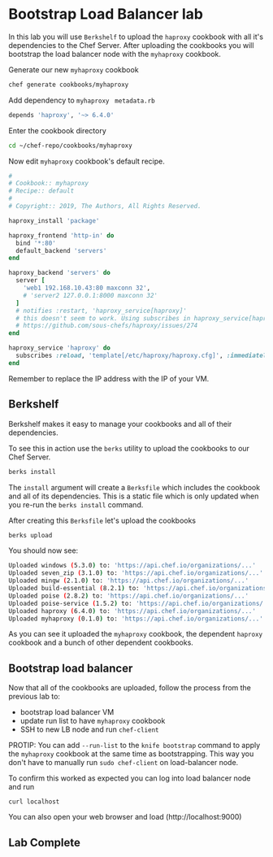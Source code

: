 # Bootstrap Load Balancer lab

In this lab you will use `Berkshelf` to upload the `haproxy` cookbook with all it's dependencies to the Chef Server.   After uploading the cookbooks you will bootstrap the load balancer node with the `myhaproxy` cookbook. 

Generate our new `myhaproxy` cookbook
```bash
chef generate cookbooks/myhaproxy
```

Add dependency to `myhaproxy ` `metadata.rb`
```ruby
depends 'haproxy', '~> 6.4.0'
```

Enter the cookbook directory
```bash
cd ~/chef-repo/cookbooks/myhaproxy
```

Now edit `myhaproxy` cookbook's default recipe. 
```ruby
#
# Cookbook:: myhaproxy
# Recipe:: default
#
# Copyright:: 2019, The Authors, All Rights Reserved.

haproxy_install 'package'

haproxy_frontend 'http-in' do
  bind '*:80'
  default_backend 'servers'
end

haproxy_backend 'servers' do
  server [
    'web1 192.168.10.43:80 maxconn 32',
    # 'server2 127.0.0.1:8000 maxconn 32'
  ]
  # notifies :restart, 'haproxy_service[haproxy]'
  # this doesn't seem to work. Using subscribes in haproxy_service[haproxy] instead per
  # https://github.com/sous-chefs/haproxy/issues/274
end

haproxy_service 'haproxy' do
  subscribes :reload, 'template[/etc/haproxy/haproxy.cfg]', :immediately
end
```

Remember to replace the IP address with the IP of your VM.

## Berkshelf
Berkshelf makes it easy to manage your cookbooks and all of their dependencies. 

To see this in action use the `berks` utility to upload the cookbooks to our Chef Server. 
```bash 
berks install 
```

The `install` argument will create a `Berksfile` which includes the cookbook and all of its dependencies.  This is a static file which is only updated when you re-run the `berks install` command. 

After creating this `Berksfile` let's upload the cookbooks 
```bash
berks upload 
```

You should now see: 
```bash
Uploaded windows (5.3.0) to: 'https://api.chef.io/organizations/...'
Uploaded seven_zip (3.1.0) to: 'https://api.chef.io/organizations/...'
Uploaded mingw (2.1.0) to: 'https://api.chef.io/organizations/...'
Uploaded build-essential (8.2.1) to: 'https://api.chef.io/organizations/...'
Uploaded poise (2.8.2) to: 'https://api.chef.io/organizations/...'
Uploaded poise-service (1.5.2) to: 'https://api.chef.io/organizations/...'
Uploaded haproxy (6.4.0) to: 'https://api.chef.io/organizations/...'
Uploaded myhaproxy (0.1.0) to: 'https://api.chef.io/organizations/...'
```

As you can see it uploaded the `myhaproxy` cookbook, the dependent `haproxy` cookbook and a bunch of other dependent cookbooks. 

## Bootstrap load balancer
Now that all of the cookbooks are uploaded, follow the process from the previous lab to: 

* bootstrap load balancer VM 
* update run list to have `myhaproxy` cookbook 
* SSH to new LB node and run `chef-client`

PROTIP: You can add `--run-list` to the `knife bootstrap` command to apply the `myhaproxy` cookbook at the same time as bootstrapping.  This way you don't have to manually run `sudo chef-client` on load-balancer node. 

To confirm this worked as expected you can log into load balancer node and run 
```
curl localhost 
```

You can also open your web browser and load (http://localhost:9000)


## Lab Complete
